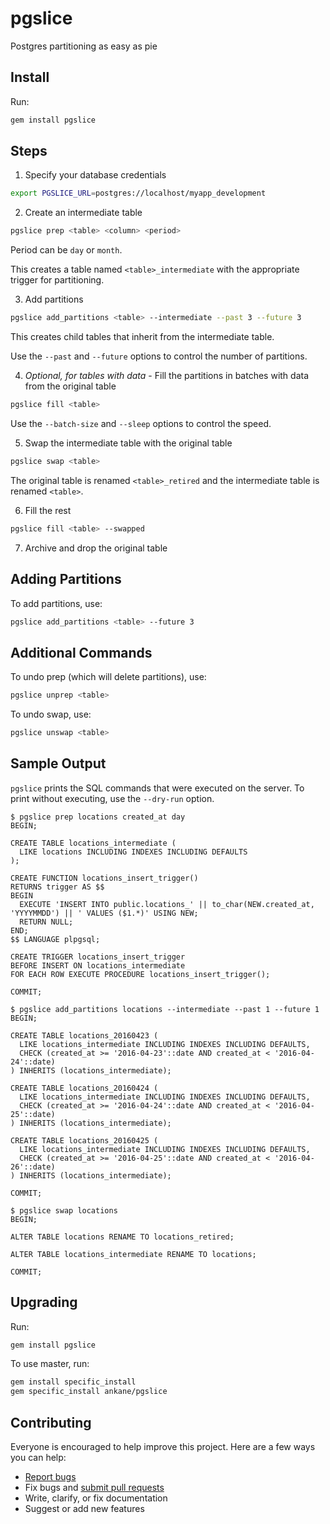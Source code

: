 # pgslice

Postgres partitioning as easy as pie

## Install

Run:

```sh
gem install pgslice
```

## Steps

1. Specify your database credentials

  ```sh
  export PGSLICE_URL=postgres://localhost/myapp_development
  ```

2. Create an intermediate table

  ```sh
  pgslice prep <table> <column> <period>
  ```

  Period can be `day` or `month`.

  This creates a table named `<table>_intermediate` with the appropriate trigger for partitioning.

3. Add partitions

  ```sh
  pgslice add_partitions <table> --intermediate --past 3 --future 3
  ```

  This creates child tables that inherit from the intermediate table.

  Use the `--past` and `--future` options to control the number of partitions.

4. *Optional, for tables with data* - Fill the partitions in batches with data from the original table

  ```sh
  pgslice fill <table>
  ```

  Use the `--batch-size` and `--sleep` options to control the speed.

5. Swap the intermediate table with the original table

  ```sh
  pgslice swap <table>
  ```

  The original table is renamed `<table>_retired` and the intermediate table is renamed `<table>`.

6. Fill the rest

  ```sh
  pgslice fill <table> --swapped
  ```

7. Archive and drop the original table

## Adding Partitions

To add partitions, use:

```sh
pgslice add_partitions <table> --future 3
```

## Additional Commands

To undo prep (which will delete partitions), use:

```sh
pgslice unprep <table>
```

To undo swap, use:

```sh
pgslice unswap <table>
```

## Sample Output

`pgslice` prints the SQL commands that were executed on the server. To print without executing, use the `--dry-run` option.

```console
$ pgslice prep locations created_at day
BEGIN;

CREATE TABLE locations_intermediate (
  LIKE locations INCLUDING INDEXES INCLUDING DEFAULTS
);

CREATE FUNCTION locations_insert_trigger()
RETURNS trigger AS $$
BEGIN
  EXECUTE 'INSERT INTO public.locations_' || to_char(NEW.created_at, 'YYYYMMDD') || ' VALUES ($1.*)' USING NEW;
  RETURN NULL;
END;
$$ LANGUAGE plpgsql;

CREATE TRIGGER locations_insert_trigger
BEFORE INSERT ON locations_intermediate
FOR EACH ROW EXECUTE PROCEDURE locations_insert_trigger();

COMMIT;
```

```console
$ pgslice add_partitions locations --intermediate --past 1 --future 1
BEGIN;

CREATE TABLE locations_20160423 (
  LIKE locations_intermediate INCLUDING INDEXES INCLUDING DEFAULTS,
  CHECK (created_at >= '2016-04-23'::date AND created_at < '2016-04-24'::date)
) INHERITS (locations_intermediate);

CREATE TABLE locations_20160424 (
  LIKE locations_intermediate INCLUDING INDEXES INCLUDING DEFAULTS,
  CHECK (created_at >= '2016-04-24'::date AND created_at < '2016-04-25'::date)
) INHERITS (locations_intermediate);

CREATE TABLE locations_20160425 (
  LIKE locations_intermediate INCLUDING INDEXES INCLUDING DEFAULTS,
  CHECK (created_at >= '2016-04-25'::date AND created_at < '2016-04-26'::date)
) INHERITS (locations_intermediate);

COMMIT;
```

```console
$ pgslice swap locations
BEGIN;

ALTER TABLE locations RENAME TO locations_retired;

ALTER TABLE locations_intermediate RENAME TO locations;

COMMIT;
```

## Upgrading

Run:

```sh
gem install pgslice
```

To use master, run:

```sh
gem install specific_install
gem specific_install ankane/pgslice
```

## Contributing

Everyone is encouraged to help improve this project. Here are a few ways you can help:

- [Report bugs](https://github.com/ankane/pgslice/issues)
- Fix bugs and [submit pull requests](https://github.com/ankane/pgslice/pulls)
- Write, clarify, or fix documentation
- Suggest or add new features

